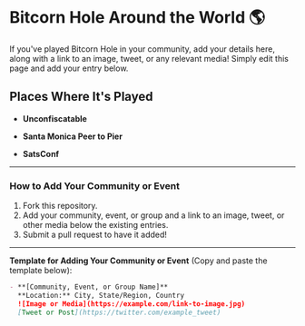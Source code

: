 # Bitcorn Hole Around the World 🌎

If you've played Bitcorn Hole in your community, add your details here, along with a link to an image, tweet, or any relevant media! Simply edit this page and add your entry below.

## Places Where It's Played

- **Unconfiscatable**  

- **Santa Monica Peer to Pier**  

- **SatsConf**  

---

### How to Add Your Community or Event

1. Fork this repository.
2. Add your community, event, or group and a link to an image, tweet, or other media below the existing entries.
3. Submit a pull request to have it added!

---

**Template for Adding Your Community or Event** (Copy and paste the template below):

```markdown
- **[Community, Event, or Group Name]**
  **Location:** City, State/Region, Country
  ![Image or Media](https://example.com/link-to-image.jpg)  
  [Tweet or Post](https://twitter.com/example_tweet)
